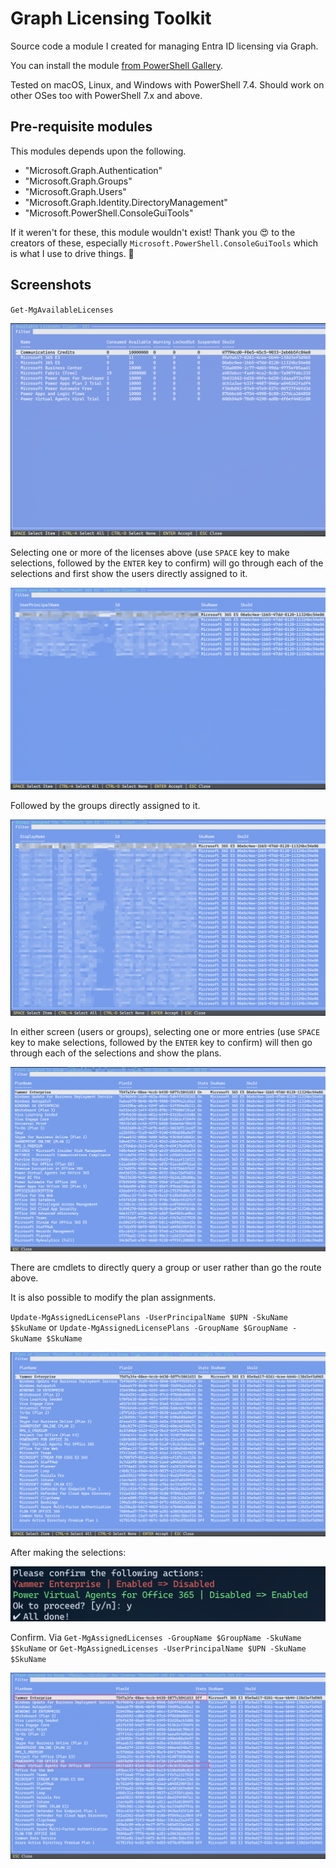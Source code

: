 # Graph Licensing Toolkit
Source code a module I created for managing Entra ID licensing via Graph. 

You can install the module [from PowerShell Gallery](https://www.powershellgallery.com/packages/Graph.Licensing/).

Tested on macOS, Linux, and Windows with PowerShell 7.4. Should work on other OSes too with PowerShell 7.x and above. 

## Pre-requisite modules
This modules depends upon the following. 

- "Microsoft.Graph.Authentication"
- "Microsoft.Graph.Groups"
- "Microsoft.Graph.Users"
- "Microsoft.Graph.Identity.DirectoryManagement"
- "Microsoft.PowerShell.ConsoleGuiTools"

If it weren't for these, this module wouldn't exist! Thank you 😍 to the creators of these, especially `Microsoft.PowerShell.ConsoleGuiTools` which is what I use to drive things. 🙏

## Screenshots

`Get-MgAvailableLicenses`

![image-20240922013047361](./assets/image-20240922013047361.png)

Selecting one or more of the licenses above (use `SPACE` key to make selections, followed by the `ENTER` key to confirm) will go through each of the selections and first show the users directly assigned to it. 

![image-20240922013145072](./assets/image-20240922013145072.png)

Followed by the groups directly assigned to it. 

![image-20240922013401551](./assets/image-20240922013401551.png)

In either screen (users or groups), selecting one or more entries (use `SPACE` key to make selections, followed by the `ENTER` key to confirm) will then go through each of the selections and show the plans. 

![image-20240922013606905](./assets/image-20240922013606905.png)

There are cmdlets to directly query a group or user rather than go the route above. 

It is also possible to modify the plan assignments. 

`Update-MgAssignedLicensePlans -UserPrincipalName $UPN -SkuName $SkuName` or `Update-MgAssignedLicensePlans -GroupName $GroupName -SkuName $SkuName`

![image-20240922014348917](./assets/image-20240922014348917.png)

After making the selections:

![image-20240922014422154](./assets/image-20240922014422154.png)

Confirm. Via `Get-MgAssignedLicenses -GroupName $GroupName -SkuName $SkuName` or `Get-MgAssignedLicenses -UserPrincipalName $UPN -SkuName $SkuName`

![image-20240922015413294](./assets/image-20240922015413294.png)
